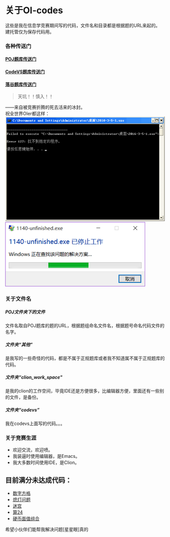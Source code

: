 # 关于OI-codes
这些是我在信息学竞赛期间写的代码，文件名和目录都是根据题的URL来起的。<br/>
建托管仅为保存代码用。

### 各种传送门
#### [POJ题库传送门](http://noi.openjudge.cn/)
#### [CodeVS题库传送门](http://www.codevs.cn/)
#### [落谷题库传送门](http://www.luogu.org/)

> 天坑！！慎入！！

——来自被竞赛折腾的死去活来的冰封。<br/>
祝全世界OIer都这样：<br/>
![](./error.png)<br/>
![](./error2.png)

### 关于文件名
##### POJ文件夹下的文件
文件名取自POJ题库的题的URL，根据题组命名文件名，根据题号命名代码文件的名字。
##### 文件夹“其他”
是我写的一些奇怪的代码，都是不属于正规题库或者我不知道属不属于正规题库的代码。
##### 文件夹“clion_work_space"
是我的clion的工作空间，毕竟IDE还是方便很多，比编辑器方便，里面还有一些别的文件，是备份。
##### 文件夹“codevs”
我在codevs上面写的代码。。。

### 关于竞赛生涯
+ 欢迎交流，欢迎喷。
+ 我装逼时使用编辑器，是Emacs。
+ 我大多数时间使用IDE，是Clion。

## 目前满分未达成代码：

+ [数字方格](./POJ/ch0201/1749.cpp)
+ [熄灯问题](./POJ/ch0201/1813.cpp)
+ [迷宫](./POJ/ch0205/1792.cpp)
+ [算24](./POJ/ch0205/1798.cpp)
+ [硬币面值组合](./POJ/ch0201/7621.cpp)

希望小伙伴们能帮我解决问题[星星眼]真的